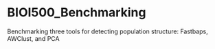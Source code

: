 # BIOI500_Benchmarking
Benchmarking three tools for detecting population structure: Fastbaps, AWClust, and PCA
